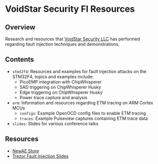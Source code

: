 # VoidStar Security FI Resources

## Overview

Research and resources that [VoidStar Security LLC](https://voidstarsec.com) has performed regarding fault injection techniques and demonstrations. 

## Contents

- `stm32f4`: Resources and examples for fault injection attacks on the STM32F4, topics and examples include:
	- PicoEMP integration with ChipWhisperer
	- SAD triggering on ChipWhisperer Husky
	- Edge triggering on ChipWhisperer Husky
	- Power trace capture and analysis
- `arm`: Information and resources regarding ETM tracing on ARM Cortex MCUs
	- `configs`: Example OpenOCD config files to enable ETM tracing
	- `traces`: Example Pulseview captures containing ETM trace data
- `slides`: Slides for various conference talks

## Resources 
- [NewAE Store](https://store.newae.com/)
- [Trezor Fault Injection Slides](https://wrongbaud.github.io/replicant-slides)

